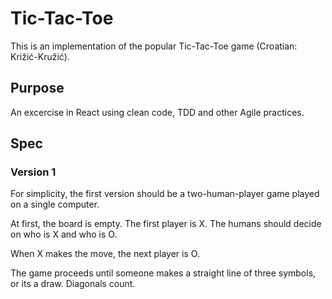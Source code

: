 # Tic-Tac-Toe

This is an implementation of the popular Tic-Tac-Toe game (Croatian: Križić-Kružić).

## Purpose

An excercise in React using clean code, TDD and other Agile practices.

## Spec

### Version 1

For simplicity, the first version should be a two-human-player game played on a single computer.

At first, the board is empty.
The first player is X. The humans should decide on who is X and who is O.

When X makes the move, the next player is O.

The game proceeds until someone makes a straight line of three symbols, or its a draw. Diagonals count.

